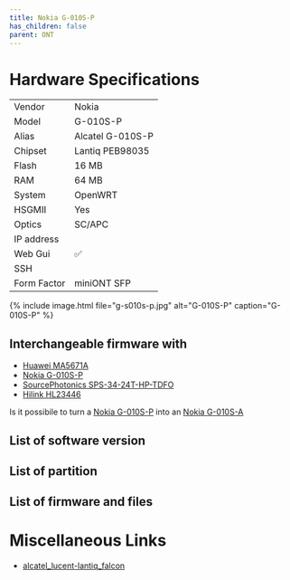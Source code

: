 ```yaml
---
title: Nokia G-010S-P
has_children: false
parent: ONT
---
```


# Hardware Specifications

|          |               |
|-------------|-------------------------------------------------|
| Vendor   | Nokia        |
| Model    | G-010S-P      |
| Alias | Alcatel G-010S-P |
| Chipset  | Lantiq PEB98035 |
| Flash | 16 MB |
| RAM | 64 MB |
| System | OpenWRT |
| HSGMII | Yes |
| Optics | SC/APC |
| IP address |   |
| Web Gui | ✅ |
| SSH | |
| Form Factor | miniONT SFP |

{% include image.html file="g-s010s-p.jpg"  alt="G-010S-P" caption="G-010S-P" %}

## Interchangeable firmware with


- [Huawei MA5671A](ont-huawei-ma5671a)
- [Nokia G-010S-P](ont-nokia-g-s010s-p)
- [SourcePhotonics SPS-34-24T-HP-TDFO](ont-SourcePhotonics-SPS-34-24T-HP-TDFO)
- [Hilink HL23446](ont-Hilink-HL23446)

Is it possibile to turn a [Nokia G-010S-P](ont-nokia-g-s010s-p) into an [Nokia G-010S-A](ont-nokia-g-s010s-A)


## List of software version
## List of partition
## List of firmware and files
# Miscellaneous Links

- [alcatel_lucent-lantiq_falcon](https://github.com/minhng99/alcatel_lucent-lantiq_falcon)
